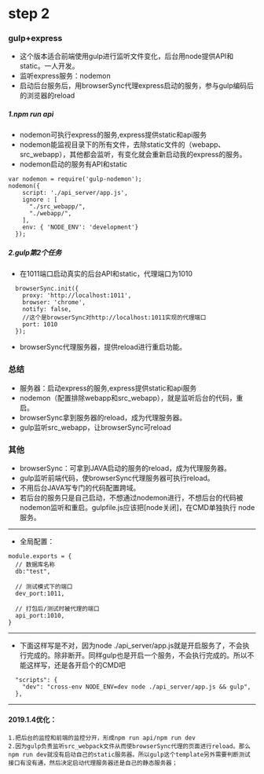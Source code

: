 
# step 2

### gulp+express

* 这个版本适合前端使用gulp进行监听文件变化，后台用node提供API和static。一人开发。
* 监听express服务：nodemon
* 启动后台服务后，用browserSync代理express启动的服务，参与gulp编码后的浏览器的reload

##### 1.npm run api

* nodemon可执行express的服务,express提供static和api服务
* nodemon能监视目录下的所有文件，去除static文件的（webapp、src_webapp），其他都会监听，有变化就会重新启动我的express的服务。
* nodemon启动的服务有API和static

```
var nodemon = require('gulp-nodemon');
nodemon({
    script: './api_server/app.js',
    ignore : [
      "./src_webapp/",
      "./webapp/",
    ],
    env: { 'NODE_ENV': 'development'}  
  });
```

##### 2.gulp第2个任务

* 在1011端口启动真实的后台API和static，代理端口为1010

```
  browserSync.init({
    proxy: 'http://localhost:1011',
    browser: 'chrome',
    notify: false,
    //这个是browserSync对http://localhost:1011实现的代理端口
    port: 1010
  });
```

* browserSync代理服务器，提供reload进行重启功能。

### 总结

* 服务器：启动express的服务,express提供static和api服务
* nodemon（配置排除webapp和src_webapp），就是监听后台的代码，重启。
* browserSync拿到服务器的reload，成为代理服务器。
* gulp监听src_webapp，让browserSync可reload

### 其他

* browserSync：可拿到JAVA启动的服务的reload，成为代理服务器。
* gulp监听前端代码，使browserSync代理服务器可执行reload。
* 不用后台JAVA写专门的代码配置跨域。
* 若后台的服务只是自己启动，不想通过nodemon进行，不想后台的代码被nodemon监听和重启。gulpfile.js应该把[node关闭]，在CMD单独执行 node 服务。

---------------------------

* 全局配置：
```
module.exports = {
  // 数据库名称
  db:"test",

  // 测试模式下的端口
  dev_port:1011,

  // 打包后/测试时被代理的端口
  api_port:1010,
}
```

----------------------------

* 下面这样写是不对，因为node ./api_server/app.js就是开启服务了，不会执行完成的。除非断开。同样gulp也是开启一个服务，不会执行完成的。所以不能这样写，还是各开启个的CMD吧
```
  "scripts": {
    "dev": "cross-env NODE_ENV=dev node ./api_server/app.js && gulp",
  },
```

--------------------------------------

#### 2019.1.4优化：

```
1.把后台的监控和前端的监控分开，形成npm run api/npm run dev
2.因为gulp负责监听src_webpack文件从而使browserSync代理的页面进行reload。那么npm run dev就没有启动自己的static服务器。所以gulp这个template另外需要判断测试接口有没有通，然后决定启动代理服务器还是自己的静态服务器；
```
